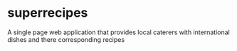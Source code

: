 # superrecipes
A single page web application that provides local caterers with international dishes and there corresponding recipes
